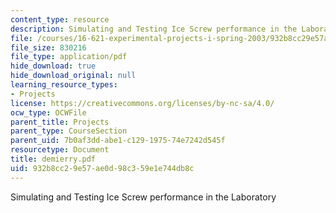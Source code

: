 ```yaml
---
content_type: resource
description: Simulating and Testing Ice Screw performance in the Laboratory
file: /courses/16-621-experimental-projects-i-spring-2003/932b8cc29e57ae0d98c359e1e744db8c_demierry.pdf
file_size: 830216
file_type: application/pdf
hide_download: true
hide_download_original: null
learning_resource_types:
- Projects
license: https://creativecommons.org/licenses/by-nc-sa/4.0/
ocw_type: OCWFile
parent_title: Projects
parent_type: CourseSection
parent_uid: 7b0af3dd-abe1-c129-1975-74e7242d545f
resourcetype: Document
title: demierry.pdf
uid: 932b8cc2-9e57-ae0d-98c3-59e1e744db8c
---
```

Simulating and Testing Ice Screw performance in the Laboratory
